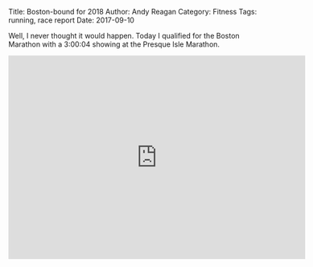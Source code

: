 Title: Boston-bound for 2018
Author: Andy Reagan
Category: Fitness
Tags: running, race report
Date: 2017-09-10

Well, I never thought it would happen.
Today I qualified for the Boston Marathon with a 3:00:04 showing at the Presque Isle Marathon.

<iframe height='405' width='590' frameborder='0' allowtransparency='true' scrolling='no' src='https://www.strava.com/activities/1180631963/embed/ec6353ad2f3fa0fcf9762dc78efa8bf53822bcb5'></iframe>
